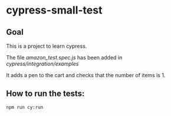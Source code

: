 # cypress-small-test

## Goal
This is a project to learn cypress.

The file *amazon_test.spec.js* has been added in *cypress/integration/examples*

It adds a pen to the cart and checks that the number of items is 1.

## How to run the tests:
```bash
npm run cy:run
```

